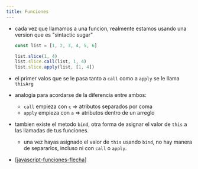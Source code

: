 ```yaml
---
title: Funciones
---
```


- cada vez que llamamos a una funcion, realmente estamos usando una version que es "sintactic sugar"
  
  ```js
  const list = [1, 2, 3, 4, 5, 6]

  list.slice(1, 4)
  list.slice.call(list, 1, 4)
  list.slice.apply(list, [1, 4])
  ```
- el primer valos que se le pasa tanto a `call` como a `apply` se le llama `thisArg`
- analogia para acordarse de la diferencia entre ambos:
  - `call` empieza con `c` => atributos separados por coma
  - `apply` empieza con `a` => atributos dentro de un arreglo
- tambien existe el metodo `bind`, otra forma de asignar el valor de `this` a las llamadas de tus funciones.
  - una vez hayas asignado el valor de `this` usando `bind`, no hay manera de separarlos, incluso ni con `call` o `apply`.
- [[javascript-funciones-flecha]]

[//begin]: # "Autogenerated link references for markdown compatibility"
[javascript-funciones-flecha]: javascript-funciones-flecha "Funciones de Flecha o Arrow Functions"
[//end]: # "Autogenerated link references"